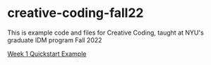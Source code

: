 # creative-coding-fall22

This is example code and files for Creative Coding, taught at NYU's graduate IDM program Fall 2022

[Week 1 Quickstart Example](https://andrewcotter.io/creative-coding-fall22/week01/p5-start)
